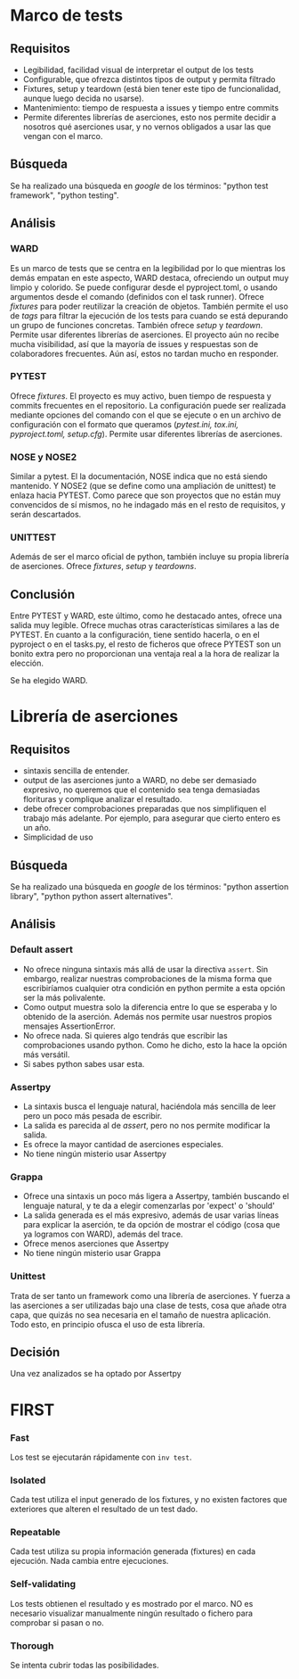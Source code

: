 # Marco de tests

## Requisitos
- Legibilidad, facilidad visual de interpretar el output de los tests
- Configurable, que ofrezca distintos tipos de output y permita filtrado
- Fixtures, setup y teardown (está bien tener este tipo de funcionalidad, aunque luego decida no usarse).
- Mantenimiento: tiempo de respuesta a issues y tiempo entre commits
- Permite diferentes librerías de aserciones, esto nos permite decidir a nosotros qué aserciones usar, y no vernos obligados a usar las que vengan con el marco.

## Búsqueda
Se ha realizado una búsqueda en _google_ de los términos: "python test framework", "python testing".

## Análisis

### WARD
Es un marco de tests que se centra en la legibilidad por lo que mientras los demás empatan en este aspecto, WARD destaca, ofreciendo un output muy limpio y colorido. Se puede configurar desde el pyproject.toml, o usando argumentos desde el comando (definidos con el task runner). Ofrece _fixtures_ para poder reutilizar la creación de objetos. También permite el uso de _tags_ para filtrar la ejecución de los tests para cuando se está depurando un grupo de funciones concretas. También ofrece _setup_ y _teardown_.
Permite usar diferentes librerías de aserciones.
El proyecto aún no recibe mucha visibilidad, así que la mayoría de issues y respuestas son de colaboradores frecuentes. Aún así, estos no tardan mucho en responder.

### PYTEST
Ofrece _fixtures_.
El proyecto es muy activo, buen tiempo de respuesta y commits frecuentes en el repositorio.
La configuración puede ser realizada mediante opciones del comando con el que se ejecute o en un archivo de configuración con el formato que queramos (_pytest.ini, tox.ini, pyproject.toml, setup.cfg_).
Permite usar diferentes librerías de aserciones.

### NOSE y NOSE2
Similar a pytest. El la documentación, NOSE indica que no está siendo mantenido. Y NOSE2 (que se define como una ampliación de unittest) te enlaza hacia PYTEST. Como parece que son proyectos que no están muy convencidos de sí mismos, no he indagado más en el resto de requisitos, y serán descartados.

### UNITTEST
Además de ser el marco oficial de python, también incluye su propia librería de aserciones. Ofrece _fixtures_, _setup_ y _teardowns_.

## Conclusión
Entre PYTEST y WARD, este último, como he destacado antes, ofrece una salida muy legible. Ofrece muchas otras características similares a las de PYTEST. En cuanto a la configuración, tiene sentido hacerla, o en el pyproject o en el tasks.py, el resto de ficheros que ofrece PYTEST son un bonito extra pero no proporcionan una ventaja real a la hora de realizar la elección.

Se ha elegido WARD.

# Librería de aserciones
## Requisitos
- sintaxis sencilla de entender.
- output de las aserciones junto a WARD, no debe ser demasiado expresivo, no queremos que el contenido sea tenga demasiadas florituras y complique analizar el resultado.
- debe ofrecer comprobaciones preparadas que nos simplifiquen el trabajo más adelante. Por ejemplo, para asegurar que cierto entero es un año.
- Simplicidad de uso

## Búsqueda
Se ha realizado una búsqueda en _google_ de los términos: "python assertion library", "python python assert alternatives".

## Análisis

### Default assert
- No ofrece ninguna sintaxis más allá de usar la directiva `assert`. Sin embargo, realizar nuestras comprobaciones de la misma forma que escribiríamos cualquier otra condición en python permite a esta opción ser la más polivalente.
- Como output muestra solo la diferencia entre lo que se esperaba y lo obtenido de la aserción. Además nos permite usar nuestros propios mensajes AssertionError.
- No ofrece nada. Si quieres algo tendrás que escribir las comprobaciones usando python. Como he dicho, esto la hace la opción más versátil.
- Si sabes python sabes usar esta.

### Assertpy
- La sintaxis busca el lenguaje natural, haciéndola más sencilla de leer pero un poco más pesada de escribir.
- La salida es parecida al de _assert_, pero no nos permite modificar la salida. 
- Es ofrece la mayor cantidad de aserciones especiales.
- No tiene ningún misterio usar Assertpy

### Grappa
- Ofrece una sintaxis un poco más ligera a Assertpy, también buscando el lenguaje natural, y te da a elegir comenzarlas por 'expect' o 'should'
- La salida generada es el más expresivo, además de usar varias líneas para explicar la aserción, te da opción de mostrar el código (cosa que ya logramos con WARD), además del trace.
- Ofrece menos aserciones que Assertpy
- No tiene ningún misterio usar Grappa

### Unittest
Trata de ser tanto un framework como una librería de aserciones. Y fuerza a las aserciones a ser utilizadas bajo una clase de tests, cosa que añade otra capa, que quizás no sea necesaria en el tamaño de nuestra aplicación. Todo esto, en principio ofusca el uso de esta librería.


## Decisión
Una vez analizados se ha optado por Assertpy


# FIRST
### Fast
Los test se ejecutarán rápidamente con `inv test`.

### Isolated
Cada test utiliza el input generado de los fixtures, y no existen factores que exteriores que alteren el resultado de un test dado. 

### Repeatable
Cada test utiliza su propia información generada (fixtures) en cada ejecución. Nada cambia entre ejecuciones.

### Self-validating
Los tests obtienen el resultado y es mostrado por el marco. NO es necesario visualizar manualmente ningún resultado o fichero para comprobar si pasan o no.

### Thorough
Se intenta cubrir todas las posibilidades.
